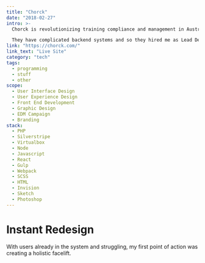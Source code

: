 ```yaml
---
title: "Chorck"
date: "2018-02-27"
intro: >-
  Chorck is revolutionizing training compliance and management in Australia by using clever technology to automate the process for employees, employers, and regulators alike.

  They have complicated backend systems and so they hired me as Lead Designer to create a frontend that bridged to it, masking the complexity, and providing a simple and intuitive experience for their users.
link: "https://chorck.com/"
link_text: "Live Site"
category: "tech"
tags:
  - programming
  - stuff
  - other
scope:
  - User Interface Design
  - User Experience Design
  - Front End Development
  - Graphic Design
  - EDM Campaign
  - Branding
stack:
  - PHP
  - Silverstripe
  - Virtualbox
  - Node
  - Javascript
  - React
  - Gulp
  - Webpack
  - SCSS
  - HTML
  - Invision
  - Sketch
  - Photoshop
---
```


# Instant Redesign

With users already in the system and struggling, my first point of action was creating a holistic facelift.